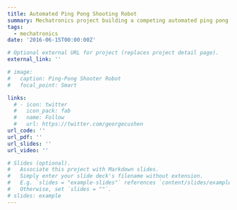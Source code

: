 ```yaml
---
title: Automated Ping Pong Shooting Robot
summary: Mechatronics project building a competing automated ping pong shooting robot
tags:
  - mechatronics
date: '2016-06-15T00:00:00Z'

# Optional external URL for project (replaces project detail page).
external_link: ''

# image:
#   caption: Ping-Pong Shooter Robot
#   focal_point: Smart

links:
  # - icon: twitter
  #   icon_pack: fab
  #   name: Follow
  #   url: https://twitter.com/georgecushen
url_code: ''
url_pdf: ''
url_slides: ''
url_video: ''

# Slides (optional).
#   Associate this project with Markdown slides.
#   Simply enter your slide deck's filename without extension.
#   E.g. `slides = "example-slides"` references `content/slides/example-slides.md`.
#   Otherwise, set `slides = ""`.
# slides: example
---
```

 
